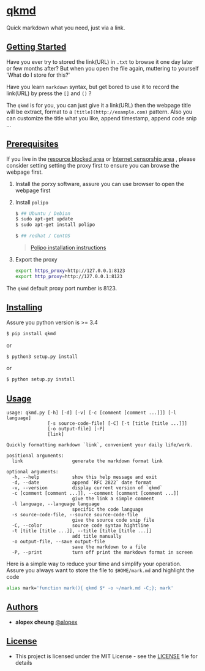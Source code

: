 # [qkmd](#qkmd)

Quick markdown what you need, just via a link.

## [Getting Started](#Getting-Started)

Have you ever try to stored the link(URL) in `.txt` to browse it one day later or few months after? But when you open the file again, muttering to yourself 'What do I store for this?'

Have you learn `markdown` syntax, but get bored to use it to record the link(URL) by press the `[]` and `()` ?

The `qkmd` is for you, you can just give it a link(URL) then the webpage title will be extract, format to a `[title](http://example.com)` pattern. Also you can customize the title what you like, append timestamp, append code snip ...

## [Prerequisites](#Prerequisites)

If you live in the [resource blocked area](https://www.wikiwand.com/en/Great_Firewall) or [Internet censorship area](https://www.wikiwand.com/en/Internet_censorship) , please consider setting setting the proxy first to ensure you can browse the webpage first.

1. Install the porxy software, assure you can use browser to open the webpage first

2. Install `polipo`

    ```bash
    $ ## Ubuntu / Debian
    $ sudo apt-get update
    $ sudo apt-get install polipo
    ```

    ```bash
    $ ## redhat / CentOS
    ```
    >[Polipo installation instructions](https://www.irif.fr/~jch/software/polipo/INSTALL.text)
3. Export the proxy
    ```bash
    export https_proxy=http://127.0.0.1:8123
    export http_proxy=http://127.0.0.1:8123
    ```

The `qkmd` default proxy port number is 8123.

## [Installing](#Installing)

Assure you python version is >= 3.4
```bash
$ pip install qkmd
```
or

```bash
$ python3 setup.py install
```
or

```bash
$ python setup.py install
```

## [Usage](#Usage)
```
usage: qkmd.py [-h] [-d] [-v] [-c [comment [comment ...]]] [-l language]
               [-s source-code-file] [-C] [-t [title [title ...]]]
               [-o output-file] [-P]
               [link]

Quickly formatting markdown `link`, convenient your daily life/work.

positional arguments:
  link                  generate the markdown format link

optional arguments:
  -h, --help            show this help message and exit
  -d, --date            append `RFC 2822` date format
  -v, --version         display current version of `qkmd`
  -c [comment [comment ...]], --comment [comment [comment ...]]
                        give the link a simple comment
  -l language, --language language
                        specific the code language
  -s source-code-file, --source source-code-file
                        give the source code snip file
  -C, --color           source code syntax hightline
  -t [title [title ...]], --title [title [title ...]]
                        add title manually
  -o output-file, --save output-file
                        save the markdown to a file
  -P, --print           turn off print the markdown format in screen
```

Here is a simple way to reduce your time and simplify your operation.  
Assure you always want to store the file to `$HOME/mark.md` and highlight the code

```bash
alias mark='function mark(){ qkmd $* -o ~/mark.md -C;}; mark'
```

## [Authors](#Authors)

* **alopex cheung** [@alopex](mailto:alopex4@163.com)

## [License](#License)

* This project is licensed under the MIT License - see the [LICENSE](https://github.com/Alopex4/qkmd/blob/master/LICENSE) file for details
